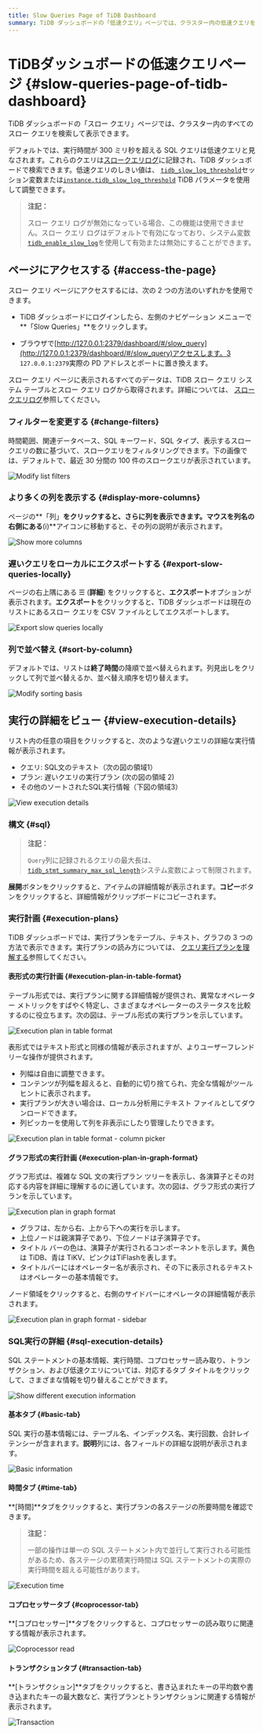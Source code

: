 ```yaml
---
title: Slow Queries Page of TiDB Dashboard
summary: TiDB ダッシュボードの「低速クエリ」ページでは、クラスター内の低速クエリを検索して表示できます。実行時間が 300 ミリ秒を超えるクエリは低速とみなされます。ユーザーはしきい値を調整し、ダッシュボードまたはブラウザからページにアクセスできます。また、フィルターを変更したり、列をさらに表示したり、クエリをエクスポートしたり、実行の詳細を表示したりすることもできます。
---
```


# TiDBダッシュボードの低速クエリページ {#slow-queries-page-of-tidb-dashboard}

TiDB ダッシュボードの「スロー クエリ」ページでは、クラスター内のすべてのスロー クエリを検索して表示できます。

デフォルトでは、実行時間が 300 ミリ秒を超える SQL クエリは低速クエリと見なされます。これらのクエリは[スロークエリログ](/identify-slow-queries.md)に記録され、TiDB ダッシュボードで検索できます。低速クエリのしきい値は、 [`tidb_slow_log_threshold`](/system-variables.md#tidb_slow_log_threshold)セッション変数または[`instance.tidb_slow_log_threshold`](/tidb-configuration-file.md#tidb_slow_log_threshold) TiDB パラメータを使用して調整できます。

> **注記：**
>
> スロー クエリ ログが無効になっている場合、この機能は使用できません。スロー クエリ ログはデフォルトで有効になっており、システム変数[`tidb_enable_slow_log`](/system-variables.md#tidb_enable_slow_log)を使用して有効または無効にすることができます。

## ページにアクセスする {#access-the-page}

スロー クエリ ページにアクセスするには、次の 2 つの方法のいずれかを使用できます。

-   TiDB ダッシュボードにログインしたら、左側のナビゲーション メニューで**「Slow Queries」**をクリックします。

-   ブラウザで[http://127.0.0.1:2379/dashboard/#/slow_query](http://127.0.0.1:2379/dashboard/#/slow_query)アクセスします。3 `127.0.0.1:2379`実際の PD アドレスとポートに置き換えます。

スロー クエリ ページに表示されるすべてのデータは、TiDB スロー クエリ システム テーブルとスロー クエリ ログから取得されます。詳細については、 [スロークエリログ](/identify-slow-queries.md)参照してください。

### フィルターを変更する {#change-filters}

時間範囲、関連データベース、SQL キーワード、SQL タイプ、表示するスロークエリの数に基づいて、スロークエリをフィルタリングできます。下の画像では、デフォルトで、最近 30 分間の 100 件のスロークエリが表示されています。

![Modify list filters](/media/dashboard/dashboard-slow-queries-list1-v620.png)

### より多くの列を表示する {#display-more-columns}

ページの**「列」**をクリックすると、さらに列を表示できます。マウスを列名の右側にある**(i)**アイコンに移動すると、その列の説明が表示されます。

![Show more columns](/media/dashboard/dashboard-slow-queries-list2-v620.png)

### 遅いクエリをローカルにエクスポートする {#export-slow-queries-locally}

ページの右上隅にある ☰ (**詳細**) をクリックすると、**エクスポート**オプションが表示されます。**エクスポート**をクリックすると、TiDB ダッシュボードは現在のリストにあるスロー クエリを CSV ファイルとしてエクスポートします。

![Export slow queries locally](/media/dashboard/dashboard-slow-queries-export-v651.png)

### 列で並べ替え {#sort-by-column}

デフォルトでは、リストは**終了時間**の降順で並べ替えられます。列見出しをクリックして列で並べ替えるか、並べ替え順序を切り替えます。

![Modify sorting basis](/media/dashboard/dashboard-slow-queries-list3-v620.png)

## 実行の詳細をビュー {#view-execution-details}

リスト内の任意の項目をクリックすると、次のような遅いクエリの詳細な実行情報が表示されます。

-   クエリ: SQL文のテキスト（次の図の領域1）
-   プラン: 遅いクエリの実行プラン (次の図の領域 2)
-   その他のソートされたSQL実行情報（下図の領域3）

![View execution details](/media/dashboard/dashboard-slow-queries-detail1-v620.png)

### 構文 {#sql}

> **注記：**
>
> `Query`列に記録されるクエリの最大長は、 [`tidb_stmt_summary_max_sql_length`](/system-variables.md#tidb_stmt_summary_max_sql_length-new-in-v40)システム変数によって制限されます。

**展開**ボタンをクリックすると、アイテムの詳細情報が表示されます。**コピー**ボタンをクリックすると、詳細情報がクリップボードにコピーされます。

### 実行計画 {#execution-plans}

TiDB ダッシュボードでは、実行プランをテーブル、テキスト、グラフの 3 つの方法で表示できます。実行プランの読み方については、 [クエリ実行プランを理解する](/explain-overview.md)参照してください。

#### 表形式の実行計画 {#execution-plan-in-table-format}

テーブル形式では、実行プランに関する詳細情報が提供され、異常なオペレーター メトリックをすばやく特定し、さまざまなオペレーターのステータスを比較するのに役立ちます。次の図は、テーブル形式の実行プランを示しています。

![Execution plan in table format](/media/dashboard/dashboard-table-plan.png)

表形式ではテキスト形式と同様の情報が表示されますが、よりユーザーフレンドリーな操作が提供されます。

-   列幅は自由に調整できます。
-   コンテンツが列幅を超えると、自動的に切り捨てられ、完全な情報がツールヒントに表示されます。
-   実行プランが大きい場合は、ローカル分析用にテキスト ファイルとしてダウンロードできます。
-   列ピッカーを使用して列を非表示にしたり管理したりできます。

![Execution plan in table format - column picker](/media/dashboard/dashboard-table-plan-columnpicker.png)

#### グラフ形式の実行計画 {#execution-plan-in-graph-format}

グラフ形式は、複雑な SQL 文の実行プラン ツリーを表示し、各演算子とその対応する内容を詳細に理解するのに適しています。次の図は、グラフ形式の実行プランを示しています。

![Execution plan in graph format](/media/dashboard/dashboard-visual-plan-2.png)

-   グラフは、左から右、上から下への実行を示します。
-   上位ノードは親演算子であり、下位ノードは子演算子です。
-   タイトル バーの色は、演算子が実行されるコンポーネントを示します。黄色は TiDB、青は TiKV、ピンクはTiFlashを表します。
-   タイトルバーにはオペレーター名が表示され、その下に表示されるテキストはオペレーターの基本情報です。

ノード領域をクリックすると、右側のサイドバーにオペレータの詳細情報が表示されます。

![Execution plan in graph format - sidebar](/media/dashboard/dashboard-visual-plan-popup.png)

### SQL実行の詳細 {#sql-execution-details}

SQL ステートメントの基本情報、実行時間、コプロセッサー読み取り、トランザクション、および低速クエリについては、対応するタブ タイトルをクリックして、さまざまな情報を切り替えることができます。

![Show different execution information](/media/dashboard/dashboard-slow-queries-detail2-v620.png)

#### 基本タブ {#basic-tab}

SQL 実行の基本情報には、テーブル名、インデックス名、実行回数、合計レイテンシーが含まれます。**説明**列には、各フィールドの詳細な説明が表示されます。

![Basic information](/media/dashboard/dashboard-slow-queries-detail-plans-basic.png)

#### 時間タブ {#time-tab}

**[時間]**タブをクリックすると、実行プランの各ステージの所要時間を確認できます。

> **注記：**
>
> 一部の操作は単一の SQL ステートメント内で並行して実行される可能性があるため、各ステージの累積実行時間は SQL ステートメントの実際の実行時間を超える可能性があります。

![Execution time](/media/dashboard/dashboard-slow-queries-detail-plans-time.png)

#### コプロセッサータブ {#coprocessor-tab}

**[コプロセッサー]**タブをクリックすると、コプロセッサーの読み取りに関連する情報が表示されます。

![Coprocessor read](/media/dashboard/dashboard-slow-queries-detail-plans-cop-read.png)

#### トランザクションタブ {#transaction-tab}

**[トランザクション]**タブをクリックすると、書き込まれたキーの平均数や書き込まれたキーの最大数など、実行プランとトランザクションに関連する情報が表示されます。

![Transaction](/media/dashboard/dashboard-slow-queries-detail-plans-transaction.png)
